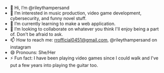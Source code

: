 - 👋 Hi, I’m @rileythampersand
- 👀 I’m interested in music production, video game development, cybersecurity, and funny novel stuff.
- 🌱 I’m currently learning to make a web application.
- 💞️ I’m looking to collaborate on whatever you think I'll enjoy being a part of. Don't be afraid to ask.
- 📫 How to reach me: rrofficial0451@gmail.com, @rileythampersand on instagram
- 😄 Pronouns: She/Her
- ⚡ Fun fact: I have been playing video games since I could walk and I've put a few years into playing the guitar too.

<!---
rileythampersand/rileythampersand is a ✨ special ✨ repository because its `README.md` (this file) appears on your GitHub profile.
You can click the Preview link to take a look at your changes.
--->
